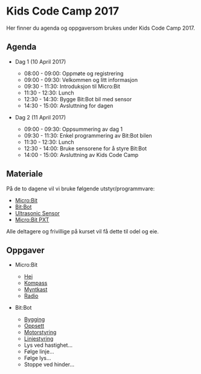 # Kids Code Camp 2017

Her finner du agenda og oppgaversom brukes under Kids Code Camp 2017.

## Agenda

* Dag 1 (10 April 2017)
  - 08:00 - 09:00: Oppmøte og registrering
  - 09:00 - 09:30: Velkommen og litt informasjon
  - 09:30 - 11:30: Introduksjon til Micro:Bit
  - 11:30 - 12:30: Lunch
  - 12:30 - 14:30: Bygge Bit:Bot bil med sensor
  - 14:30 - 15:00: Avsluttning for dagen

* Dag 2 (11 April 2017)
  - 09:00 - 09:30: Oppsummering av dag 1
  - 09:30 - 11:30: Enkel programmering av Bit:Bot bilen
  - 11:30 - 12:30: Lunch
  - 12:30 - 14:00: Bruke sensorene for å styre Bit:Bot
  - 14:00 - 15:00: Avsluttning av Kids Code Camp

## Materiale

På de to dagene vil vi bruke følgende utstyr/programmvare:

* [Micro:Bit](http://microbit.org/)
* [Bit:Bot](https://4tronix.co.uk/store/index.php?rt=product/product&path=91&product_id=588)
* [Ultrasonic Sensor](https://4tronix.co.uk/store/index.php?rt=product/product&path=91&product_id=595)
* [Micro:Bit PXT](https://pxt.microbit.org/?lang=no)

Alle deltagere og frivillige på kurset vil få dette til odel og eie.

## Oppgaver

* Micro:Bit
  - [Hei](microbit/hello/index.md)
  - [Kompass](microbit/compass/index.md)
  - [Myntkast](microbit/coin-toss/index.md)
  - [Radio](microbit/radio/index.md)

* Bit:Bot
  - [Bygging](bitbot/assembly.md)
  - [Oppsett](bitbot/setup.md)
  - [Motorstyring](bitbot/motor/index.md)
  - [Linjestyring](bitbot/line/index.md)
  - Lys ved hastighet...
  - Følge linje...
  - Følge lys...
  - Stoppe ved hinder...
